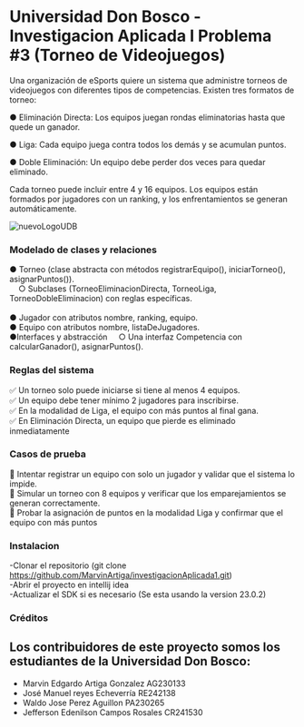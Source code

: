 # Universidad Don Bosco - Investigacion Aplicada I Problema #3 (Torneo de Videojuegos)
<p>Una organización de eSports quiere un sistema que administre torneos de videojuegos con diferentes tipos de
competencias. Existen tres formatos de torneo:

● Eliminación Directa: Los equipos juegan rondas eliminatorias hasta que quede un ganador.

● Liga: Cada equipo juega contra todos los demás y se acumulan puntos.

● Doble Eliminación: Un equipo debe perder dos veces para quedar eliminado.

Cada torneo puede incluir entre 4 y 16 equipos. Los equipos están formados por jugadores con un ranking, y los
enfrentamientos se generan automáticamente.



![nuevoLogoUDB](https://github.com/user-attachments/assets/5e9d7527-1fe7-4fc8-b784-ff3d28306059)


### Modelado de clases y relaciones

● Torneo (clase abstracta con métodos registrarEquipo(), iniciarTorneo(), asignarPuntos()). <br>
 &nbsp; &nbsp; ○ Subclases (TorneoEliminacionDirecta, TorneoLiga, TorneoDobleEliminacion) con reglas
específicas. <br> <br>
● Jugador con atributos nombre, ranking, equipo. <br>
● Equipo con atributos nombre, listaDeJugadores. <br>
●Interfaces y abstracción
 &nbsp; &nbsp; ○ Una interfaz Competencia con calcularGanador(), asignarPuntos().

### Reglas del sistema
✅ Un torneo solo puede iniciarse si tiene al menos 4 equipos.<br>
✅ Un equipo debe tener mínimo 2 jugadores para inscribirse.<br>
✅ En la modalidad de Liga, el equipo con más puntos al final gana. <br>
✅ En Eliminación Directa, un equipo que pierde es eliminado inmediatamente <br>

### Casos de prueba
🔹 Intentar registrar un equipo con solo un jugador y validar que el sistema lo impide. <br>
🔹 Simular un torneo con 8 equipos y verificar que los emparejamientos se generan correctamente. <br>
🔹 Probar la asignación de puntos en la modalidad Liga y confirmar que el equipo con más puntos

### Instalacion 
  -Clonar el repositorio (git clone  https://github.com/MarvinArtiga/investigacionAplicada1.git) <br>
  -Abrir el proyecto en intellij idea <br>
  -Actualizar el SDK si es necesario (Se esta usando la version 23.0.2)


### Créditos
## Los contribuidores de este proyecto somos los estudiantes de la Universidad Don Bosco:
* Marvin Edgardo Artiga Gonzalez AG230133
* José Manuel reyes Echeverría RE242138
* Waldo Jose Perez Aguillon PA230265
* Jefferson Edenilson Campos Rosales CR241530








